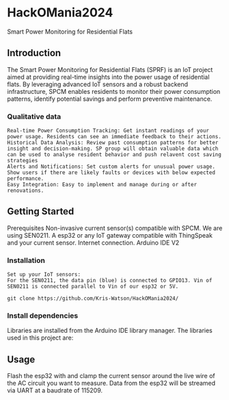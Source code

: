 # HackOMania2024

Smart Power Monitoring for Residential Flats

## Introduction

The Smart Power Monitoring for Residential Flats (SPRF) is an IoT project aimed at providing real-time insights into the power usage of residential flats. By leveraging advanced IoT sensors and a robust backend infrastructure, SPCM enables residents to monitor their power consumption patterns, identify potential savings and perform preventive maintenance.

### Qualitative data
    Real-time Power Consumption Tracking: Get instant readings of your power usage. Residents can see an immediate feedback to their actions.
    Historical Data Analysis: Review past consumption patterns for better insight and decision-making. SP group will obtain valuable data which can be used to analyse resident behavior and push relavent cost saving strategies 
    Alerts and Notifications: Set custom alerts for unusual power usage. Show users if there are likely faults or devices with below expected performance.
    Easy Integration: Easy to implement and manage during or after renovations.

## Getting Started
Prerequisites
    Non-invasive current sensor(s) compatible with SPCM. We are using SEN0211.
    A esp32 or any IoT gateway compatible with ThingSpeak and your current sensor.
    Internet connection.
    Arduino IDE V2

### Installation
    Set up your IoT sensors:
    For the SEN0211, the data pin (blue) is connected to GPIO13. Vin of SEN0211 is connected parallel to Vin of our esp32 or 5V.
    
    git clone https://github.com/Kris-Watson/HackOMania2024/
    

### Install dependencies
Libraries are installed from the Arduino IDE library manager. The libraries used in this project are:
        

## Usage
Flash the esp32 with <INSERT FILE NAME> and clamp the current sensor around the live wire of the AC circuit you want to measure. Data from the esp32 will be streamed via UART at a baudrate of 115209.
